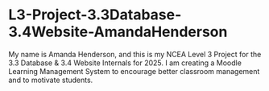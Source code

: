 # L3-Project-3.3Database-3.4Website-AmandaHenderson
My name is Amanda Henderson, and this is my NCEA Level 3 Project for the 3.3 Database &amp; 3.4 Website Internals for 2025. I am creating a Moodle Learning Management System to encourage better classroom management and to motivate students. 
